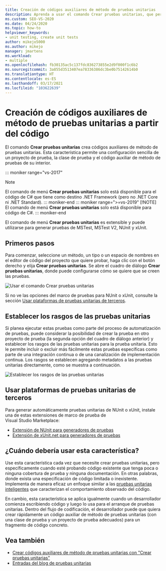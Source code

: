 ```yaml
---
title: Creación de códigos auxiliares de método de pruebas unitarias
description: Aprenda a usar el comando Crear pruebas unitarias, que permite configurar fácilmente un proyecto de prueba, la clase de prueba y el código auxiliar del método de prueba que contiene.
ms.custom: SEO-VS-2020
ms.date: 04/24/2020
ms.topic: how-to
helpviewer_keywords:
- unit testing, create unit tests
author: mikejo5000
ms.author: mikejo
manager: jmartens
ms.workload:
- multiple
ms.openlocfilehash: fb30135ac5c137fdc836273855e2d9f000f1c6b2
ms.sourcegitcommit: 3a855d3513407ea78336386dc3be0b75142614b0
ms.translationtype: HT
ms.contentlocale: es-ES
ms.lasthandoff: 03/17/2021
ms.locfileid: "103622639"
---
```

# <a name="create-unit-test-method-stubs-from-code"></a>Creación de códigos auxiliares de método de pruebas unitarias a partir del código

El comando **Crear pruebas unitarias** crea códigos auxiliares de método de pruebas unitarias. Esta característica permite una configuración sencilla de un proyecto de prueba, la clase de prueba y el código auxiliar de método de pruebas de su interior.

::: moniker range="vs-2017"
> [!NOTE]
> El comando de menú **Crear pruebas unitarias** solo está disponible para el código de C# que tiene como destino .NET Framework (pero no .NET Core ni .NET Standard).
::: moniker-end
::: moniker range=">=vs-2019"
> [!NOTE]
> El comando de menú **Crear pruebas unitarias** solo está disponible para código de C#.
::: moniker-end

El comando de menú **Crear pruebas unitarias** es extensible y puede utilizarse para generar pruebas de MSTest, MSTest V2, NUnit y xUnit.

## <a name="get-started"></a>Primeros pasos

Para comenzar, seleccione un método, un tipo o un espacio de nombres en el editor de código del proyecto que quiere probar, haga clic con el botón derecho y elija **Crear pruebas unitarias**. Se abre el cuadro de diálogo **Crear pruebas unitarias**, donde puede configurarse cómo se quiere que se creen las pruebas.

![Usar el comando Crear pruebas unitarias](media/createunittestcommand.png)

Si no ve las opciones del marco de pruebas para NUnit o xUnit, consulte la sección [Usar plataformas de pruebas unitarias de terceros](#use-third-party-unit-test-frameworks).

## <a name="set-unit-test-traits"></a>Establecer los rasgos de las pruebas unitarias

Si planea ejecutar estas pruebas como parte del proceso de automatización de pruebas, puede considerar la posibilidad de crear la prueba en otro proyecto de prueba (la segunda opción del cuadro de diálogo anterior) y establecer los rasgos de las pruebas unitarias para la prueba unitaria. Esto le permite incluir o excluir más fácilmente estas pruebas específicas como parte de una integración continua o de una canalización de implementación continua. Los rasgos se establecen agregando metadatos a las pruebas unitarias directamente, como se muestra a continuación.

![Establecer los rasgos de las pruebas unitarias](media/createunittest.png)

## <a name="use-third-party-unit-test-frameworks"></a>Usar plataformas de pruebas unitarias de terceros

Para generar automáticamente pruebas unitarias de NUnit o xUnit, instale una de estas extensiones de marco de prueba de Visual Studio Marketplace:

* [Extensión de NUnit para generadores de pruebas](https://marketplace.visualstudio.com/items?itemName=NUnitDevelopers.TestGeneratorNUnitextension)
* [Extensión de xUnit.net para generadores de pruebas](https://marketplace.visualstudio.com/items?itemName=YowkoTsai.xUnitnetTestGenerator)

## <a name="when-should-i-use-this-feature"></a>¿Cuándo debería usar esta característica?

Use esta característica cada vez que necesite crear pruebas unitarias, pero específicamente cuando esté probando código existente que tenga poca o ninguna cobertura de prueba y ninguna documentación. En otras palabras, donde exista una especificación de código limitada o inexistente. Implementa de manera eficaz un enfoque similar a las [pruebas unitarias inteligentes](https://devblogs.microsoft.com/devops/introducing-smart-unit-tests/) que caracterizan el comportamiento observado del código.

En cambio, esta característica se aplica igualmente cuando un desarrollador comienza escribiendo código y luego lo usa para el arranque de pruebas unitarias. Dentro del flujo de codificación, el desarrollador puede que quiera crear rápidamente un código auxiliar de método de pruebas unitarias (con una clase de prueba y un proyecto de prueba adecuados) para un fragmento de código concreto.

## <a name="see-also"></a>Vea también

- [Crear códigos auxiliares de método de pruebas unitarias con "Crear pruebas unitarias"](https://devblogs.microsoft.com/devops/creating-unit-test-method-stubs-with-create-unit-tests/)
- [Entradas del blog de pruebas unitarias](https://devblogs.microsoft.com/devops/?s=unit+testing)
